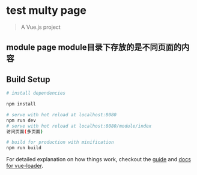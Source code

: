 # test  multy page

> A Vue.js project
## module page  module目录下存放的是不同页面的内容

## Build Setup

``` bash
# install dependencies

npm install

# serve with hot reload at localhost:8080
npm run dev
# serve with hot reload at localhost:8080/module/index
访问页面(多页面)

# build for production with minification
npm run build
```

For detailed explanation on how things work, checkout the [guide](http://vuejs-templates.github.io/webpack/) and [docs for vue-loader](http://vuejs.github.io/vue-loader).
